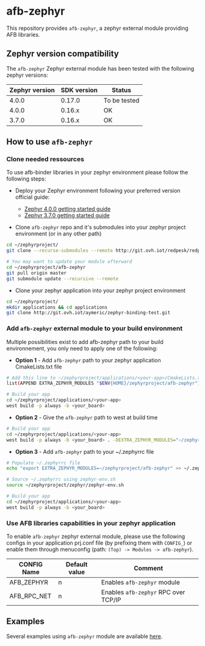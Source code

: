 # afb-zephyr

This repository provides `afb-zephyr`, a zephyr external module providing AFB libraries.

## Zephyr version compatibility

The `afb-zephyr` Zephyr external module has been tested with the following zephyr versions:

| Zephyr version | SDK version | Status       |
| -------------- | ----------- | ------------ |
| 4.0.0          | 0.17.0      | To be tested |
| 4.0.0          | 0.16.x      | OK           |
| 3.7.0          | 0.16.x      | OK           |

## How to use `afb-zephyr`

### Clone needed ressources

To use afb-binder libraries in your zephyr environment please follow the following steps:

- Deploy your Zephyr environment following your preferred version official guide:
  - [Zephyr 4.0.0 getting started guide](https://docs.zephyrproject.org/4.0.0/develop/getting_started/index.html)
  - [Zephyr 3.7.0 getting started guide](https://docs.zephyrproject.org/3.7.0/develop/getting_started/index.html)

- Clone `afb-zephyr` repo and it's submodules into your zephyr project environment (or in any other path)

```bash
cd ~/zephyrproject/
git clone --recurse-submodules --remote http://git.ovh.iot/redpesk/redpesk-core/afb-zephyr.git

# You may want to update your module afterward
cd ~/zephyrproject/afb-zephyr
git pull origin master
git submodule update --recursive --remote
```

- Clone your zephyr application into your zephyr project environment

```bash
cd ~/zephyrproject/
mkdir applications && cd applications
git clone http://git.ovh.iot/aymeric/zephyr-binding-test.git
```

### Add `afb-zephyr` external module to your build environment

Multiple possibilities exist to add afb-zephyr path to your build environnement, you only need to apply one of the following:

- **Option 1** - Add `afb-zephyr` path to your zephyr application CmakeLists.txt file

```bash
# Add this line to ~/zephyrproject/applications/<your-app>/CmakeLists.txt
list(APPEND EXTRA_ZEPHYR_MODULES "$ENV{HOME}/zephyrproject/afb-zephyr")

# Build your app
cd ~/zephyrproject/applications/<your-app>
west build -p always -b <your_board>
```

- **Option 2** - Give the `afb-zephyr` path to west at build time

```bash
# Build your app
cd ~/zephyrproject/applications/<your-app>
west build -p always -b <your_board> . -DEXTRA_ZEPHYR_MODULES="~/zephyrproject/afb-zephyr"
```

- **Option 3** - Add `afb-zephyr` path to your ~/.zephyrrc file

```bash
# Populate ~/.zephyrrc file
echo "export EXTRA_ZEPHYR_MODULES=~/zephyrproject/afb-zephyr" >> ~/.zephyrrc

# Source ~/.zephyrrc using zephyr-env.sh
source ~/zephyrproject/zephyr/zephyr-env.sh

# Build your app
cd ~/zephyrproject/applications/<your-app>
west build -p always -b <your_board>
```

### Use AFB libraries capabilities in your zephyr application

To enable `afb-zephyr` zephyr external module, please use the following configs in your application prj.conf file (by prefixing them with `CONFIG_`) or enable them through menuconfig (path: `(Top) -> Modules -> afb-zephyr`).

| CONFIG Name | Default value | Comment                              |
| ----------- | ------------- | ------------------------------------ |
| AFB_ZEPHYR  | n             | Enables `afb-zephyr` module          |
| AFB_RPC_NET | n             | Enables `afb-zephyr` RPC over TCP/IP |

## Examples

Several examples using `afb-zephyr` module are available [here](https://github.com/redpesk-samples/afb-zephyr-samples).
